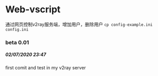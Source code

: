# Web-vscript 
通过网页控制v2ray服务端，增加用户，删除用户
`cp config-example.ini config.ini`

### beta 0.01
##### 02/07/2020 23:47    
first comit and test in my v2ray server


